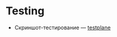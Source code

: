 # Testing

* Скриншот-тестирование — [testplane](https://habr.com/ru/companies/yandex/articles/890548/)
